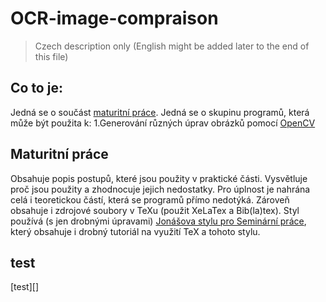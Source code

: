 # OCR-image-compraison
>Czech description only (English might be added later to the end of this file)
## Co to je:
Jedná se o součást [maturitní práce][3]. Jedná se o skupinu programů, která může být použita k:
1.Generování různých úprav obrázků pomocí [OpenCV][2]

## Maturitní práce
Obsahuje popis postupů, které jsou použity v praktické části. Vysvětluje proč jsou použity a zhodnocuje jejich nedostatky.
Pro úplnost je nahrána celá i teoretickou částí, která se programů přímo nedotýká. Zároveň obsahuje i zdrojové soubory v TeXu (použit XeLaTex a Bib(la)tex). Styl používá (s jen drobnými úpravami) [Jonášova stylu pro Seminární práce][1], který obsahuje i drobný tutoriál na využití TeX a tohoto stylu.

## test
[test][]

[1]:https://github.com/JoHavel/Maturitni-Seminarni-Prace
[2]:https://opencv.org/
[3]:https://github.com/AmbryTheBlue/OCR-image-compraison#Maturitní_práce
[4]:https://github.com/AmbryTheBlue/OCR-image-compraison#test

